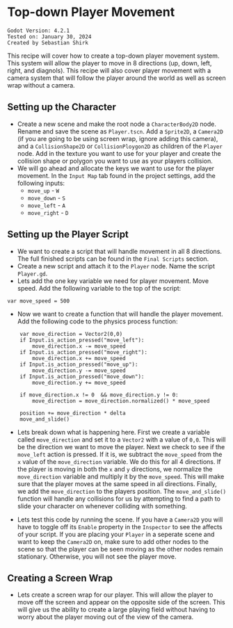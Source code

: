 # Top-down Player Movement
```
Godot Version: 4.2.1
Tested on: January 30, 2024
Created by Sebastian Shirk
```
This recipe will cover how to create a top-down player movement system. This system will allow the player to move in 8 directions (up, down, left, right, and diagnols). This recipe will also cover player movement with a camera system that will follow the player around the world as well as screen wrap without a camera.

## Setting up the Character
* Create a new scene and make the root node a `CharacterBody2D` node. Rename and save the scene as `Player.tscn`. Add a `Sprite2D`, a `Camera2D` (if you are going to be using screen wrap, ignore adding this camera), and a `CollisionShape2D` or `CollisionPloygon2D` as children of the `Player` node. Add in the texture you want to use for your player and create the collision shape or polygon you want to use as your players collision. 
* We will go ahead and allocate the keys we want to use for the player movement. In the `Input Map` tab found in the project settings, add the following inputs:
    * `move_up` - `W`
    * `move_down` - `S`
    * `move_left` - `A`
    * `move_right` - `D`

## Setting up the Player Script
* We want to create a script that will handle movement in all 8 directions. The full finished scripts can be found in the `Final Scripts` section. 
* Create a new script and attach it to the `Player` node. Name the script `Player.gd`.
* Lets add the one key variable we need for player movement. Move speed. Add the following variable to the top of the script:
```gdscript
var move_speed = 500
```
* Now we want to create a function that will handle the player movement. Add the following code to the physics process function:
```gdscript
	var move_direction = Vector2(0,0)
	if Input.is_action_pressed("move_left"):
		move_direction.x -= move_speed
	if Input.is_action_pressed("move_right"):
		move_direction.x += move_speed
	if Input.is_action_pressed("move_up"):
		move_direction.y -= move_speed
	if Input.is_action_pressed("move_down"):
		move_direction.y += move_speed
	
	if move_direction.x != 0  && move_direction.y != 0:
		move_direction = move_direction.normalized() * move_speed
	
	position += move_direction * delta
	move_and_slide()
```
* Lets break down what is happening here. First we create a variable called `move_direction` and set it to a `Vector2` with a value of `0,0`. This will be the direction we want to move the player. Next we check to see if the `move_left` action is pressed. If it is, we subtract the `move_speed` from the `x` value of the `move_direction` variable. We do this for all 4 directions. If the player is moving in both the `x` and `y` directions, we normalize the `move_direction` variable and multiply it by the `move_speed`. This will make sure that the player moves at the same speed in all directions. Finally, we add the `move_direction` to the players position. The `move_and_slide()` function will handle any collisions for us by attempting to find a path to slide your character on whenever colliding with something.

* Lets test this code by running the scene. If you have a `Camera2D` you will have to toggle off its `Enable` property in the `Inspector` to see the affects of your script. If you are placing your `Player` in a seperate scene and want to keep the `Camera2D` on, make sure to add other nodes to the scene so that the player can be seen moving as the other nodes remain stationary. Otherwise, you will not see the player move.


## Creating a Screen Wrap

* Lets create a screen wrap for our player. This will allow the player to move off the screen and appear on the opposite side of the screen. This will give us the ability to create a large playing field without having to worry about the player moving out of the view of the camera.